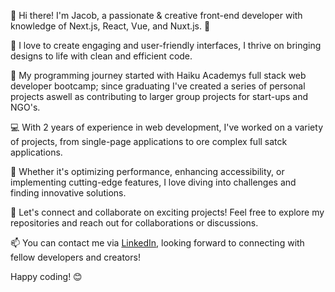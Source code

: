 👋 Hi there! I'm Jacob, a passionate & creative front-end developer with knowledge of Next.js, React, Vue, and Nuxt.js. 🚀

🎨 I love to create engaging and user-friendly interfaces, I thrive on bringing designs to life with clean and efficient code.

🦾 My programming journey started with Haiku Academys full stack web developer bootcamp; since graduating I've created a series of personal projects aswell as contributing to larger 
group projects for start-ups and NGO's.

💻 With 2 years of experience in web development, I've worked on a variety of projects, from single-page applications to ore complex full satck applications.

🔧 Whether it's optimizing performance, enhancing accessibility, or implementing cutting-edge features, I love diving into challenges and finding innovative solutions.

🌟 Let's connect and collaborate on exciting projects! Feel free to explore my repositories and reach out for collaborations or discussions.

📫 You can contact me via [LinkedIn](https://www.linkedin.com/in/jacob-bidmead-27810b253/), looking forward to connecting with fellow developers and creators!

Happy coding! 😊

